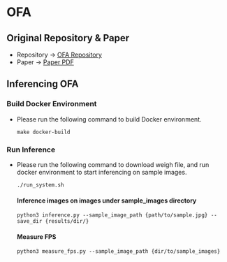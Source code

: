 # OFA
## Original Repository & Paper
* Repository -> [OFA Repository](https://github.com/OFA-Sys/OFA)
* Paper -> [Paper PDF](https://arxiv.org/pdf/2202.03052.pdf)

## Inferencing OFA
### Build Docker Environment
- Please run the following command to build Docker environment.
    ```
    make docker-build
    ```
### Run Inference

- Please run the following command to download weigh file, and run docker environment to start inferencing on sample images.
  ```
  ./run_system.sh
  ```
  #### Inference images on images under sample_images directory
     ```
     python3 inference.py --sample_image_path {path/to/sample.jpg} --save_dir {results/dir/}
     ```
     
  #### Measure FPS
    ```
    python3 measure_fps.py --sample_image_path {dir/to/sample_images}
    ```
